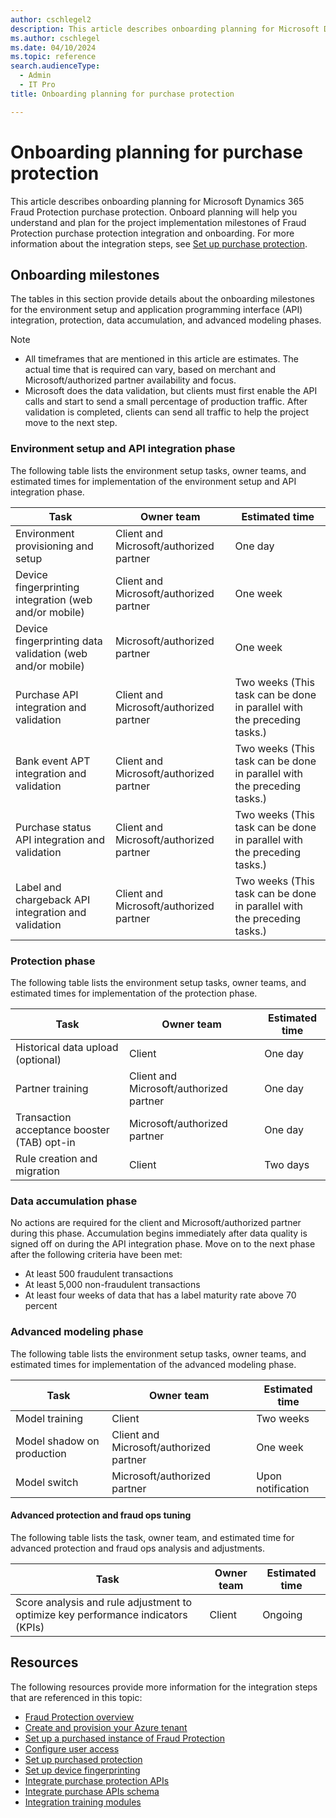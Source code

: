 ```yaml
---
author: cschlegel2
description: This article describes onboarding planning for Microsoft Dynamics 365 Fraud Protection purchase protection.
ms.author: cschlegel
ms.date: 04/10/2024
ms.topic: reference
search.audienceType:
  - Admin
  - IT Pro
title: Onboarding planning for purchase protection

---
```


# Onboarding planning for purchase protection

This article describes onboarding planning for Microsoft Dynamics 365 Fraud Protection purchase protection. Onboard planning will help you understand and plan for the project implementation milestones of Fraud Protection purchase protection integration and onboarding. For more information about the integration steps, see [Set up purchase protection](promocode-set-up-purchase-protection.md).

## Onboarding milestones

The tables in this section provide details about the onboarding milestones for the environment setup and application programming interface (API) integration, protection, data accumulation, and advanced modeling phases.

> [!NOTE]
> - All timeframes that are  mentioned in this article are estimates. The actual time that is required can vary, based on merchant and Microsoft/authorized partner availability and focus.
> - Microsoft does the data validation, but clients must first enable the API calls and start to send a small percentage of production traffic. After validation is completed, clients can send all traffic to help the project move to the next step.

### Environment setup and API integration phase

The following table lists the environment setup tasks, owner teams, and estimated times for implementation of the environment setup and API integration phase.

| Task | Owner team | Estimated time |
|------|------------| ---------------|
| Environment provisioning and setup | Client and Microsoft/authorized partner | One day |
| Device fingerprinting integration (web and/or mobile) | Client and Microsoft/authorized partner | One week |
| Device fingerprinting data validation (web and/or mobile) | Microsoft/authorized partner | One week |
| Purchase API integration and validation | Client and Microsoft/authorized partner | Two weeks (This task can be done in parallel with the preceding tasks.) |
| Bank event APT integration and validation | Client and Microsoft/authorized partner | Two weeks (This task can be done in parallel with the preceding tasks.) |
| Purchase status API integration and validation | Client and Microsoft/authorized partner | Two weeks (This task can be done in parallel with the preceding tasks.) |
| Label and chargeback API integration and validation | Client and Microsoft/authorized partner | Two weeks (This task can be done in parallel with the preceding tasks.) |

### Protection phase

The following table lists the environment setup tasks, owner teams, and estimated times for implementation of the protection phase.

| Task | Owner team | Estimated time |
|------|------------| ---------------|
| Historical data upload (optional) | Client | One day |
| Partner training | Client and Microsoft/authorized partner | One day |
| Transaction acceptance booster (TAB) opt-in | Microsoft/authorized partner | One day |
| Rule creation and migration | Client | Two days |

### Data accumulation phase

No actions are required for the client and Microsoft/authorized partner during this phase. Accumulation begins immediately after data quality is signed off on during the API integration phase. Move on to the next phase after the following criteria have been met:

- At least 500 fraudulent transactions
- At least 5,000 non-fraudulent transactions
- At least four weeks of data that has a label maturity rate above 70 percent

### Advanced modeling phase

The following table lists the environment setup tasks, owner teams, and estimated times for implementation of the advanced modeling phase.

| Task | Owner team | Estimated time |
|------|------------| ---------------|
| Model training | Client | Two weeks |
| Model shadow on production | Client and Microsoft/authorized partner | One week |
| Model switch | Microsoft/authorized partner | Upon notification |

#### Advanced protection and fraud ops tuning

The following table lists the task, owner team, and estimated time for advanced protection and fraud ops analysis and adjustments.

| Task | Owner team | Estimated time |
|------|------------| ---------------|
| Score analysis and rule adjustment to optimize key performance indicators (KPIs) | Client | Ongoing |

## Resources

The following resources provide more information for the integration steps that are referenced in this topic:

- [Fraud Protection overview](/dynamics365/fraud-protection/)
- [Create and provision your Azure tenant](promocode-set-up-dfp-purchased-version.md)
- [Set up a purchased instance of Fraud Protection](promocode-set-up-dfp-purchased-version.md)
- [Configure user access](configure-user-access.md)
- [Set up purchased protection](promocode-set-up-purchase-protection.md)
- [Set up device fingerprinting](device-fingerprinting.md)
- [Integrate purchase protection APIs](integrate-real-time-api.md)
- [Integrate purchase APIs schema](https://dfpswagger.azurewebsites.net/index.html)
- [Integration training modules](/training/paths/deploy-work-account-purchase-protection/)
